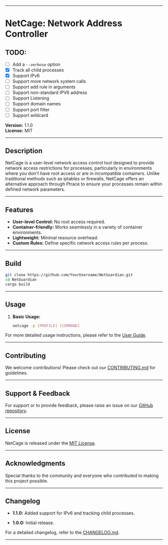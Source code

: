 
---
# NetCage: Network Address Controller


## TODO:
- [ ] Add a `--verbose` option
- [X] Track all child processes
- [X] Support IPv6
- [ ] Support more network system calls
- [ ] Support add rule in arguments
- [ ] Support non-standard IPV6 address
- [ ] Support Listening
- [ ] Support domain names
- [ ] Support port filter
- [ ] Support wildcard

**Version:** 1.1.0  
**License:** MIT

---

## Description

NetCage is a user-level network access control tool designed to provide network access restrictions for processes, particularly in environments where you don't have root access or are in incompatible containers. Unlike traditional methods such as iptables or firewalls, NetCage offers an alternative approach through Ptrace to ensure your processes remain within defined network parameters.

---

## Features

- **User-level Control:** No root access required.
- **Container-friendly:** Works seamlessly in a variety of container environments.
- **Lightweight:** Minimal resource overhead.
- **Custom Rules:** Define specific network access rules per process.

---

## Build

```bash
git clone https://github.com/YourUsername/NetGuardian.git
cd NetGuardian
cargo build
```

---

## Usage

1. **Basic Usage:**

    ```bash
    netcage -p [PROFILE] [COMMAND]
    ```

[//]: # (2. )

[//]: # (    ```bash)

[//]: # (    )
[//]: # (    ```)

For more detailed usage instructions, please refer to the [User Guide](docs/GUIDE.md).

---

## Contributing

We welcome contributions! Please check out our [CONTRIBUTING.md](docs/CONTRIBUTING.md) for guidelines.

---

## Support & Feedback

For support or to provide feedback, please raise an issue on our [GitHub repository](https://github.com/YourUsername/NetGuardian).

---

## License

NetCage is released under the [MIT License](link-to-license-file.md).

---

## Acknowledgments

Special thanks to the community and everyone who contributed to making this project possible.

---

## Changelog
- **1.1.0:** Added support for IPv6 and tracking child processes.

- **1.0.0:** Initial release.

For a detailed changelog, refer to the [CHANGELOG.md](docs/CHANGELOG.md).

---
